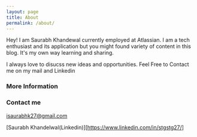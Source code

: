 ```yaml
---
layout: page
title: About
permalink: /about/
---
```


Hey! I am Saurabh Khandewal currently employed at Atlassian. I am a tech enthusiast and its application but you might found variety of content in this blog. It's my own way learning and sharing. 

I always love to disucss new ideas and opportunities. Feel Free to Contact me on my mail and Linkedin

### More Information


### Contact me

[isaurabhk27@gmail.com](mailto:isaurabhk27@gmail.com)

[Saurabh Khandelwal(Linkedin)][https://www.linkedin.com/in/stgstg27/]

